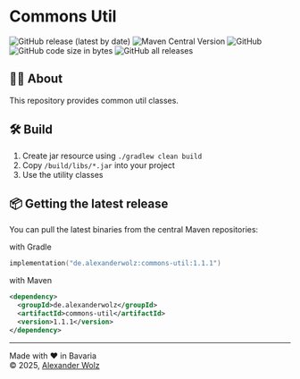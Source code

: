 # Commons Util

![GitHub release (latest by date)](https://img.shields.io/github/v/release/alexanderwolz/commons-util)
![Maven Central Version](https://img.shields.io/maven-central/v/de.alexanderwolz/commons-util)
![GitHub](https://img.shields.io/github/license/alexanderwolz/commons-util)
![GitHub code size in bytes](https://img.shields.io/github/languages/code-size/alexanderwolz/commons-util)
![GitHub all releases](https://img.shields.io/github/downloads/alexanderwolz/commons-util/total?color=informational)

## 🧑‍💻 About

This repository provides common util classes.

## 🛠️ Build
1. Create jar resource using ```./gradlew clean build```
2. Copy  ```/build/libs/*.jar``` into your project
3. Use the utility classes

## 📦 Getting the latest release

You can pull the latest binaries from the central Maven repositories:

with Gradle
```kotlin
implementation("de.alexanderwolz:commons-util:1.1.1")
```
with Maven
```xml
<dependency>
  <groupId>de.alexanderwolz</groupId>
  <artifactId>commons-util</artifactId>
  <version>1.1.1</version>
</dependency>
```


- - -

Made with ❤️ in Bavaria
<br>
© 2025, <a href="https://www.alexanderwolz.de"> Alexander Wolz
